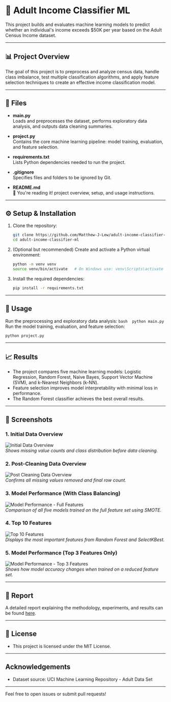 # 🤖 Adult Income Classifier ML

This project builds and evaluates machine learning models to predict whether an individual's income exceeds $50K per year based on the Adult Census Income dataset.

---

## 📊 Project Overview

The goal of this project is to preprocess and analyze census data, handle class imbalance, test multiple classification algorithms, and apply feature selection techniques to create an effective income classification model.

---

## 📁 Files

- **main.py**  
  Loads and preprocesses the dataset, performs exploratory data analysis, and outputs data cleaning summaries.

- **project.py**  
  Contains the core machine learning pipeline: model training, evaluation, and feature selection.

- **requirements.txt**  
  Lists Python dependencies needed to run the project.

- **.gitignore**  
  Specifies files and folders to be ignored by Git.

- **README.md**  
  📘 You're reading it! project overview, setup, and usage instructions.

---

## ⚙️ Setup & Installation

1. Clone the repository:

   ```bash
   git clone https://github.com/Matthew-J-Lew/adult-income-classifier-ml.git
   cd adult-income-classifier-ml
   ```
2. (Optional but recommended) Create and activate a Python virtual environment:
   ```bash
   python -m venv venv
   source venv/bin/activate   # On Windows use: venv\Scripts\activate
   ```
3. Install the required dependencies:
    ```bash
    pip install -r requirements.txt
    ```
---
## 🚀 Usage
Run the preprocessing and exploratory data analysis:
    ```bash 
    python main.py
    ```
Run the model training, evaluation, and feature selection:
  ```bash
  python project.py
  ```
---
## 📈 Results
- The project compares five machine learning models: Logistic Regression, Random Forest, Naive Bayes, Support Vector Machine (SVM), and k-Nearest Neighbors (k-NN).
- Feature selection improves model interpretability with minimal loss in performance.
- The Random Forest classifier achieves the best overall results.
---

## 📸 Screenshots

### 1. Initial Data Overview  
![Initial Data Overview](screenshots/initial_data_overview.png)  
*Shows missing value counts and class distribution before data cleaning.*

### 2. Post-Cleaning Data Overview  
![Post Cleaning Data Overview](screenshots/post_cleaning_data_overview.png)  
*Confirms all missing values removed and final row count.*

### 3. Model Performance (With Class Balancing)  
![Model Performance - Full Features](screenshots/model_performance_with_class_balancing.png)  
*Comparison of all five models trained on the full feature set using SMOTE.*

### 4. Top 10 Features  
![Top 10 Features](screenshots/top_10_features.png)  
*Displays the most important features from Random Forest and SelectKBest.*

### 5. Model Performance (Top 3 Features Only)  
![Model Performance - Top 3 Features](screenshots/model_performance_top_3_features.png)  
*Shows how model accuracy changes when trained on a reduced feature set.*

---
## 📄 Report

A detailed report explaining the methodology, experiments, and results can be found [here](docs/report.pdf).

---

## 📜 License
- This project is licensed under the MIT License.
---
## Acknowledgements
- Dataset source: UCI Machine Learning Repository - Adult Data Set
---
Feel free to open issues or submit pull requests!

